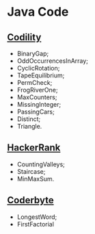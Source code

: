 # Java Code

## [Codility](https://www.codility.com/)

* BinaryGap;
* OddOccurrencesInArray;
* CyclicRotation;
* TapeEquilibrium;
* PermCheck;
* FrogRiverOne;
* MaxCounters;
* MissingInteger;
* PassingCars;
* Distinct;
* Triangle.

## [HackerRank](https://www.hackerrank.com/)

* CountingValleys;
* Staircase;
* MinMaxSum.

## [Coderbyte](https://www.coderbyte.com/)

* LongestWord;
* FirstFactorial



